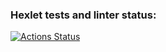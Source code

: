 ### Hexlet tests and linter status:
[![Actions Status](https://github.com/crazydope/php-project-lvl1/workflows/hexlet-check/badge.svg)](https://github.com/crazydope/php-project-lvl1/actions)